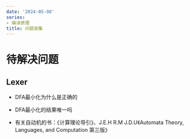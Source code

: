 ```yaml
---
date: '2024-05-08'
series:
- 编译原理
title: 问题收集
---
```


# 待解决问题

## Lexer

- DFA最小化为什么是正确的
- DFA最小化的结果唯一吗

- 有关自动机的书：《计算理论导引》、J.E.H R.M J.D.U《Automata Theory, Languages, and Computation 第三版》
